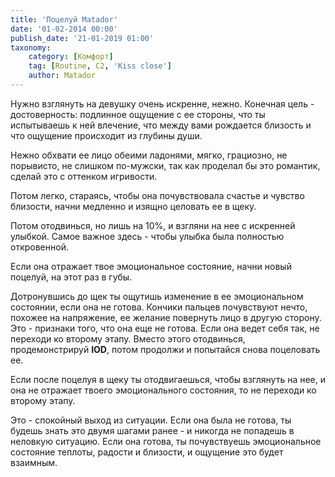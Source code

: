 ```yaml
---
title: 'Поцелуй Matador'
date: '01-02-2014 00:00'
publish_date: '21-01-2019 01:00'
taxonomy:
    category: [Комфорт]
    tag: [Routine, C2, 'Kiss close']
    author: Matador
---
```


Нужно взглянуть на девушку очень искренне, нежно. Конечная цель - достоверность: подлинное ощущение с ее стороны, что ты испытываешь к ней влечение, что между вами рождается близость и что ощущение происходит из глубины души.

Нежно обхвати ее лицо обеими ладонями, мягко, грациозно, не порывисто, не слишком по-мужски, так как проделал бы это романтик, сделай это с оттенком игривости.

Потом легко, стараясь, чтобы она почувствовала счастье и чувство близости, начни медленно и изящно целовать ее в щеку.

Потом отодвинься, но лишь на 10%, и взгляни на нее с искренней улыбкой. Самое важное здесь - чтобы улыбка была полностью откровенной. 

Если она отражает твое эмоциональное состояние, начни новый поцелуй, на этот раз в губы.

Дотронувшись до щек ты ощутишь изменение в ее эмоциональном состоянии, если она не готова. Кончики пальцев почувствуют нечто, похожее на напряжение, ее желание повернуть лицо в другую сторону. Это - признаки того, что она еще не готова. Если она ведет себя так, не переходи ко второму этапу. Вместо этого отодвинься, продемонстрируй **IOD**, потом продолжи и попытайся снова поцеловать ее.

Если после поцелуя в щеку ты отодвигаешься, чтобы взглянуть на нее, и она не отражает твоего эмоционального состояния, то не переходи ко второму этапу. 

Это - спокойный выход из ситуации. Если она была не готова, ты будешь знать это двумя шагами ранее - и никогда не попадешь в неловкую ситуацию. Если она готова, ты почувствуешь эмоциональное состояние теплоты, радости и близости, и ощущение это будет взаимным.